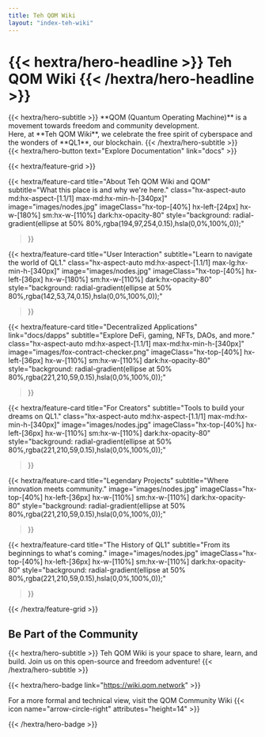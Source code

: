 ```yaml
---
title: Teh QOM Wiki
layout: "index-teh-wiki"
---
```


<div class="hx-mt-6 hx-mb-6">
  <h1>
  {{< hextra/hero-headline >}}
  Teh QOM Wiki
  {{< /hextra/hero-headline >}}
  </h1>
</div>

<div class="hx-mb-12">
  {{< hextra/hero-subtitle >}}
  **QOM (Quantum Operating Machine)** is a movement towards freedom and community development.&nbsp;<br class="sm:hx-block hx-hidden" />
  Here, at **Teh QOM Wiki**, we celebrate the free spirit of cyberspace and the wonders of **QL1**, our blockchain. 
  {{< /hextra/hero-subtitle >}}
</div>

<div class="hx-mb-6">
{{< hextra/hero-button text="Explore Documentation" link="docs" >}}
</div>

{{< hextra/feature-grid >}}

  {{< hextra/feature-card
    title="About Teh QOM Wiki and QOM"
    subtitle="What this place is and why we're here."
    class="hx-aspect-auto md:hx-aspect-[1.1/1] max-md:hx-min-h-[340px]"
    image="images/nodes.jpg"
    imageClass="hx-top-[40%] hx-left-[24px] hx-w-[180%] sm:hx-w-[110%] dark:hx-opacity-80"
    style="background: radial-gradient(ellipse at 50% 80%,rgba(194,97,254,0.15),hsla(0,0%,100%,0));"
  >}}

  {{< hextra/feature-card
    title="User Interaction"
    subtitle="Learn to navigate the world of QL1."
    class="hx-aspect-auto md:hx-aspect-[1.1/1] max-lg:hx-min-h-[340px]"
    image="images/nodes.jpg"
    imageClass="hx-top-[40%] hx-left-[36px] hx-w-[180%] sm:hx-w-[110%] dark:hx-opacity-80"
    style="background: radial-gradient(ellipse at 50% 80%,rgba(142,53,74,0.15),hsla(0,0%,100%,0));"
  >}}

  {{< hextra/feature-card
    title="Decentralized Applications"
    link="docs/dapps"
    subtitle="Explore DeFi, gaming, NFTs, DAOs, and more."
    class="hx-aspect-auto md:hx-aspect-[1.1/1] max-md:hx-min-h-[340px]"
    image="images/fox-contract-checker.png"
    imageClass="hx-top-[40%] hx-left-[36px] hx-w-[110%] sm:hx-w-[110%] dark:hx-opacity-80"
    style="background: radial-gradient(ellipse at 50% 80%,rgba(221,210,59,0.15),hsla(0,0%,100%,0));"
  >}}

  {{< hextra/feature-card
    title="For Creators"
    subtitle="Tools to build your dreams on QL1."
    class="hx-aspect-auto md:hx-aspect-[1.1/1] max-md:hx-min-h-[340px]"
    image="images/nodes.jpg"
    imageClass="hx-top-[40%] hx-left-[36px] hx-w-[110%] sm:hx-w-[110%] dark:hx-opacity-80"
    style="background: radial-gradient(ellipse at 50% 80%,rgba(221,210,59,0.15),hsla(0,0%,100%,0));"
  >}}

  {{< hextra/feature-card
    title="Legendary Projects"
    subtitle="Where innovation meets community."
    image="images/nodes.jpg"
    imageClass="hx-top-[40%] hx-left-[36px] hx-w-[110%] sm:hx-w-[110%] dark:hx-opacity-80"
    style="background: radial-gradient(ellipse at 50% 80%,rgba(221,210,59,0.15),hsla(0,0%,100%,0));"
  >}}

  {{< hextra/feature-card
    title="The History of QL1"
    subtitle="From its beginnings to what's coming."
    image="images/nodes.jpg"
    imageClass="hx-top-[40%] hx-left-[36px] hx-w-[110%] sm:hx-w-[110%] dark:hx-opacity-80"
    style="background: radial-gradient(ellipse at 50% 80%,rgba(221,210,59,0.15),hsla(0,0%,100%,0));"
  >}}

{{< /hextra/feature-grid >}}


## Be Part of the Community

<div class="hx-mb-12">
{{< hextra/hero-subtitle >}}
Teh QOM Wiki is your space to share, learn, and build. Join us on this open-source and freedom adventure! 
{{< /hextra/hero-subtitle >}}
</div>

{{< hextra/hero-badge link="https://wiki.qom.network" >}}

  <div class="hx-w-2 hx-h-2 hx-rounded-full hx-bg-primary-400"></div>
  For a more formal and technical view, visit the
  <span class="other-domain-label" >QOM Community Wiki</span>
  {{< icon name="arrow-circle-right" attributes="height=14" >}}

{{< /hextra/hero-badge >}}